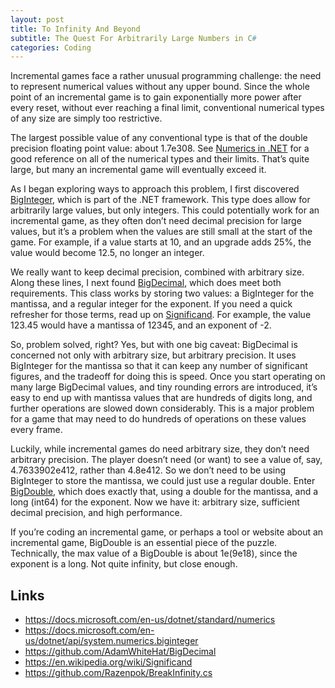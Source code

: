 ```yaml
---
layout: post
title: To Infinity And Beyond
subtitle: The Quest For Arbitrarily Large Numbers in C#
categories: Coding
---
```


Incremental games face a rather unusual programming challenge: the need to represent numerical values without any upper bound. Since the whole point of an incremental game is to gain exponentially more power after every reset, without ever reaching a final limit, conventional numerical types of any size are simply too restrictive.

The largest possible value of any conventional type is that of the double precision floating point value: about 1.7e308. See [Numerics in .NET](https://docs.microsoft.com/en-us/dotnet/standard/numerics) for a good reference on all of the numerical types and their limits. That’s quite large, but many an incremental game will eventually exceed it.

As I began exploring ways to approach this problem, I first discovered [BigInteger](https://docs.microsoft.com/en-us/dotnet/api/system.numerics.biginteger), which is part of the .NET framework. This type does allow for arbitrarily large values, but only integers. This could potentially work for an incremental game, as they often don’t need decimal precision for large values, but it’s a problem when the values are still small at the start of the game. For example, if a value starts at 10, and an upgrade adds 25%, the value would become 12.5, no longer an integer.

We really want to keep decimal precision, combined with arbitrary size. Along these lines, I next found [BigDecimal](https://github.com/AdamWhiteHat/BigDecimal), which does meet both requirements. This class works by storing two values: a BigInteger for the mantissa, and a regular integer for the exponent. If you need a quick refresher for those terms, read up on [Significand](https://en.wikipedia.org/wiki/Significand). For example, the value 123.45 would have a mantissa of 12345, and an exponent of -2.

So, problem solved, right? Yes, but with one big caveat: BigDecimal is concerned not only with arbitrary size, but arbitrary precision. It uses BigInteger for the mantissa so that it can keep any number of significant figures, and the tradeoff for doing this is speed. Once you start operating on many large BigDecimal values, and tiny rounding errors are introduced, it’s easy to end up with mantissa values that are hundreds of digits long, and further operations are slowed down considerably. This is a major problem for a game that may need to do hundreds of operations on these values every frame.

Luckily, while incremental games do need arbitrary size, they don’t need arbitrary precision. The player doesn’t need (or want) to see a value of, say, 4.7633902e412, rather than 4.8e412. So we don’t need to be using BigInteger to store the mantissa, we could just use a regular double. Enter [BigDouble](https://github.com/Razenpok/BreakInfinity.cs), which does exactly that, using a double for the mantissa, and a long (int64) for the exponent. Now we have it: arbitrary size, sufficient decimal precision, and high performance.

If you’re coding an incremental game, or perhaps a tool or website about an incremental game, BigDouble is an essential piece of the puzzle. Technically, the max value of a BigDouble is about 1e(9e18), since the exponent is a long. Not quite infinity, but close enough.

## Links
- https://docs.microsoft.com/en-us/dotnet/standard/numerics
- https://docs.microsoft.com/en-us/dotnet/api/system.numerics.biginteger
- https://github.com/AdamWhiteHat/BigDecimal
- https://en.wikipedia.org/wiki/Significand
- https://github.com/Razenpok/BreakInfinity.cs
